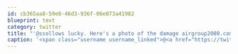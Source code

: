 ```yaml
---
id: cb365aa8-59e8-46d3-936f-06e073a41982
blueprint: text
category: twitter
title: "'@ssollows lucky. Here's a photo of the damage airgroup2000.com/forum/viewtopi…"
caption: '<span class="username username_linked">@<a href="https://twitter.com/ssollows" title="Scott Sollows">ssollows</a></span> lucky. Here''s a photo of the damage <a href="http://www.airgroup2000.com/forum/viewtopic.php?t=225561" title="http://www.airgroup2000.com/forum/viewtopic.php?t=225561" class="link link_untco">airgroup2000.com/forum/viewtopi…</a>'
---
```

